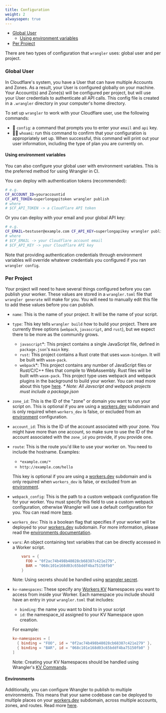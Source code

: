 ```yaml
---
title: Configuration
weight: 2
alwaysopen: true
---
```


- [Global User](#global-user)
  - [Using environment variables](#using-environment-variables)
- [Per Project](#per-project)

There are two types of configuration that `wrangler` uses: global user and per project.

### Global User

In Cloudflare's system, you have a User that can have multiple Accounts and Zones. As a result, your User is configured globally on your machine. Your Account(s) and Zone(s) will be configured per project, but will use your User credentials to authenticate all API calls. This config file is created in a `.wrangler`
directory in your computer's home directory.

To set up `wrangler` to work with your Cloudflare user, use the following commands:

- 🔧 `config`: a command that prompts you to enter your `email` and `api` key.
- 🕵️‍♀️ `whoami`: run this command to confirm that your configuration is appropriately set up.
  When successful, this command will print out your user information, including the type of plan you
  are currently on.

#### Using environment variables

You can also configure your global user with environment variables. This is the preferred method for using Wrangler in CI.

You can deploy with authentication tokens (recommended):

```bash
# e.g.
CF_ACCOUNT_ID=youraccountid
CF_API_TOKEN=superlongapitoken wrangler publish
# where
# $CF_API_TOKEN -> a Cloudflare API token
```

Or you can deploy with your email and your global API key:

```bash
# e.g.
CF_EMAIL=testuser@example.com CF_API_KEY=superlongapikey wrangler publish
# where
# $CF_EMAIL -> your Cloudflare account email
# $CF_API_KEY -> your Cloudflare API key
```

Note that providing authentication credentials through environment variables will override whatever credentials you configured
if you ran `wrangler config`.

### Per Project

Your project will need to have several things configured before you can publish your worker. These values are stored in a `wrangler.toml` file that `wrangler generate` will make for you. You will need to manually edit this file to add these values before you can publish.

- `name`: This is the name of your project. It will be the name of your script.

- `type`: This key tells `wrangler build` how to build your project. There are currently three options (`webpack`, `javascript`, and `rust`), but we expect there to be more as the community grows.

  - `javascript`\*: This project contains a single JavaScript file, defined in `package.json`'s `main` key.
  - `rust`: This project contains a Rust crate that uses `wasm-bindgen`. It will be built with `wasm-pack`.
  - `webpack`\*: This project contains any number of JavaScript files or Rust/C/C++ files that compile to
    WebAssembly. Rust files will be built with `wasm-pack`.
    This project type uses webpack and webpack plugins in the background to build your worker. You can read more about this type [here](/tooling/wrangler/webpack).
    _\* Note: All Javscript and webpack projects must include a package.json_

- `zone_id`: This is the ID of the "zone" or domain you want to run your script on. This is optional if you are using a [workers.dev](https://workers.dev) subdomain and is only required when `workers_dev` is false, or excluded from an [environment](/tooling/wrangler/configuration/environments) configuration.

- `account_id`: This is the ID of the account associated with your zone. You might have more than one account, so make sure to use the ID of the account associated with the `zone_id` you provide, if you provide one.

- `route`: This is the route you'd like to use your worker on. You need to include the hostname. Examples:

  - `*example.com/*`
  - `http://example.com/hello`

  This key is optional if you are using a [workers.dev](https://workers.dev) subdomain and is only required when `workers_dev` is false, or excluded from an [environment](/tooling/wrangler/configuration/environments).

- `webpack_config`: This is the path to a custom webpack configuration file for your worker. You must specify this field to use a custom webpack configuration, otherwise Wrangler will use a default configuration for you. You can read more [here](/tooling/wrangler/webpack).

- `workers_dev`: This is a boolean flag that specifies if your worker will be deployed to your [workers.dev](https://workers.dev) subdomain. For more information, please read the [environments documentation](/tooling/wrangler/configuration/environments).

- `vars`: An object containing text variables that can be directly accessed in a Worker script.

  ```toml
      vars = {
        FOO = "0f2ac74b498b48028cb68387c421e279",
        BAR = "068c101e168d03c65bddf4ba75150fb0"
      }
  ```

  Note: Using secrets should be handled using [wrangler secret](/tooling/wrangler/secret/).

- `kv-namespaces`: These specify any [Workers KV](/reference/storage/) Namespaces you want to access from
  inside your Worker. Each namespace you include should have an entry in your `wrangler.toml` that includes:

  - `binding`: the name you want to bind to in your script
  - `id`: the namespace_id assigned to your KV Namespace upon creation.

  For example:

  ```toml
  kv-namespaces = [
    { binding = "FOO", id = "0f2ac74b498b48028cb68387c421e279" },
    { binding = "BAR", id = "068c101e168d03c65bddf4ba75150fb0" }
  ]
  ```

  Note: Creating your KV Namespaces should be handled using Wrangler's [KV Commands](/tooling/wrangler/kv_commands).

#### Environments

Additionally, you can configure Wrangler to publish to multiple environments. This means that your same codebase can be deployed to multiple places on your [workers.dev](https://workers.dev) subdomain, across multiple accounts, zones, and routes. Read more [here](/tooling/wrangler/configuration/environments).
